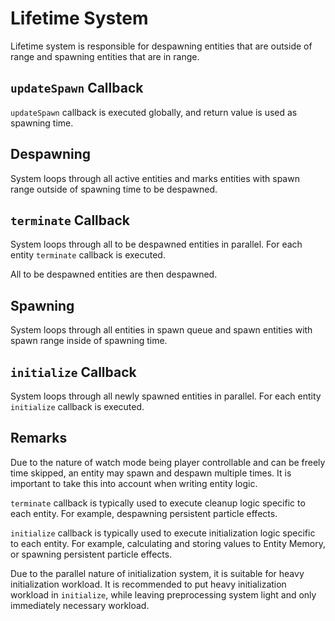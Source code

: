 # Lifetime System

Lifetime system is responsible for despawning entities that are outside of range and spawning entities that are in range.

## `updateSpawn` Callback

`updateSpawn` callback is executed globally, and return value is used as spawning time.

## Despawning

System loops through all active entities and marks entities with spawn range outside of spawning time to be despawned.

## `terminate` Callback

System loops through all to be despawned entities in parallel. For each entity `terminate` callback is executed.

All to be despawned entities are then despawned.

## Spawning

System loops through all entities in spawn queue and spawn entities with spawn range inside of spawning time.

## `initialize` Callback

System loops through all newly spawned entities in parallel. For each entity `initialize` callback is executed.

## Remarks

Due to the nature of watch mode being player controllable and can be freely time skipped, an entity may spawn and despawn multiple times. It is important to take this into account when writing entity logic.

`terminate` callback is typically used to execute cleanup logic specific to each entity. For example, despawning persistent particle effects.

`initialize` callback is typically used to execute initialization logic specific to each entity. For example, calculating and storing values to Entity Memory, or spawning persistent particle effects.

Due to the parallel nature of initialization system, it is suitable for heavy initialization workload. It is recommended to put heavy initialization workload in `initialize`, while leaving preprocessing system light and only immediately necessary workload.
